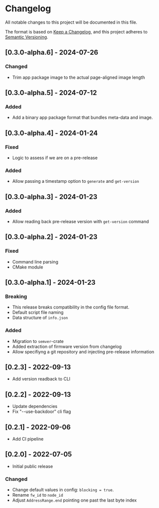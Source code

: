 # Changelog

All notable changes to this project will be documented in this file.

The format is based on [Keep a Changelog](https://keepachangelog.com/en/1.0.0/),
and this project adheres to [Semantic Versioning](https://semver.org/spec/v2.0.0.html).

## [0.3.0-alpha.6] - 2024-07-26

### Changed

 - Trim app package image to the actual page-aligned image length

## [0.3.0-alpha.5] - 2024-07-12

### Added

- Add a binary app package format that bundles meta-data and image.

## [0.3.0-alpha.4] - 2024-01-24

### Fixed

- Logic to assess if we are on a pre-release

### Added

- Allow passing a timestamp option to `generate` and `get-version`

## [0.3.0-alpha.3] - 2024-01-23

### Added

- Allow reading back pre-release version with `get-version` command

## [0.3.0-alpha.2] - 2024-01-23

### Fixed

- Command line parsing
- CMake module

## [0.3.0-alpha.1] - 2024-01-23

### Breaking

- This release breaks compatibility in the config file format.
- Default script file naming
- Data structure of `info.json`

### Added

- Migration to `semver`-crate
- Added extraction of firmware version from changelog
- Allow specifiyng a git repository and injecting pre-release information

## [0.2.3] - 2022-09-13

- Add version readback to CLI

## [0.2.2] - 2022-09-13

- Update dependencies
- Fix "--use-backdoor" cli flag

## [0.2.1] - 2022-09-06

- Add CI pipeline

## [0.2.0] - 2022-07-05

- Initial public release

### Changed

- Change default values in config: `blocking = true`.
- Rename `fw_id` to `node_id`
- Adjust `AddressRange.end` pointing one past the last byte index
